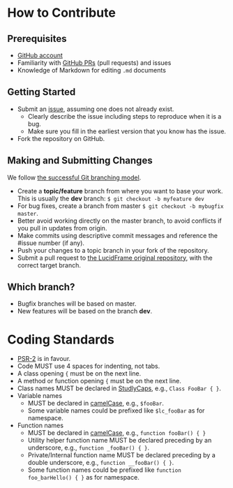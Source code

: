 # How to Contribute

## Prerequisites

- [GitHub account](https://github.com/signup/free)
- Familiarity with [GitHub PRs](https://help.github.com/articles/using-pull-requests) (pull requests) and issues
- Knowledge of Markdown for editing `.md` documents

## Getting Started

- Submit an [issue](https://github.com/cithukyaw/LucidFrame/issues), assuming one does not already exist.
  - Clearly describe the issue including steps to reproduce when it is a bug.
  - Make sure you fill in the earliest version that you know has the issue.
- Fork the repository on GitHub.


## Making and Submitting Changes

We follow [the successful Git branching model](http://nvie.com/posts/a-successful-git-branching-model/).

- Create a **topic/feature** branch from where you want to base your work. This is usually the **dev** branch: `$ git checkout -b myfeature dev`
- For bug fixes, create a branch from master `$ git checkout -b mybugfix master`.
- Better avoid working directly on the master branch, to avoid conflicts if you pull in updates from origin.
- Make commits using descriptive commit messages and reference the #issue number (if any).
- Push your changes to a topic branch in your fork of the repository.
- Submit a pull request to [the LucidFrame original repository](github.com/cithukyaw/LucidFrame), with the correct target branch.

## Which branch?

- Bugfix branches will be based on master.
- New features will be based on the branch **dev**.

# Coding Standards

- [PSR-2](http://www.php-fig.org/psr/psr-2/) is in favour.
- Code MUST use 4 spaces for indenting, not tabs.
- A class opening `{` must be on the next line.
- A method or function opening `{` must be on the next line.
- Class names MUST be declared in [StudlyCaps](http://en.wikipedia.org/wiki/CamelCase), e.g., `Class FooBar { }`.
- Variable names
  - MUST be declared in [camelCase](http://en.wikipedia.org/wiki/CamelCase), e.g., `$fooBar`.
  - Some variable names could be prefixed like `$lc_fooBar` as for namespace.
- Function names
  - MUST be declared in [camelCase](http://en.wikipedia.org/wiki/CamelCase), e.g., `function fooBar() { }`
  - Utility helper function name MUST be declared preceding by an underscore, e.g., `function _fooBar() { }`.
  - Private/Internal function name MUST be declared preceding by a double underscore, e.g., `function __fooBar() { }`.
  - Some function names could be prefixed like `function foo_barHello() { }` as for namespace.
